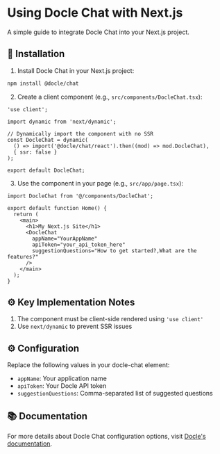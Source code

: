 # Using Docle Chat with Next.js

A simple guide to integrate Docle Chat into your Next.js project.

## 🚀 Installation

1. Install Docle Chat in your Next.js project:

```sh
npm install @docle/chat
```

2. Create a client component (e.g., `src/components/DocleChat.tsx`):

```tsx:src/components/DocleChat.tsx
'use client';

import dynamic from 'next/dynamic';

// Dynamically import the component with no SSR
const DocleChat = dynamic(
  () => import('@docle/chat/react').then((mod) => mod.DocleChat),
  { ssr: false }
);

export default DocleChat;
```

3. Use the component in your page (e.g., `src/app/page.tsx`):

```tsx:src/app/page.tsx
import DocleChat from '@/components/DocleChat';

export default function Home() {
  return (
    <main>
      <h1>My Next.js Site</h1>
      <DocleChat
        appName="YourAppName"
        apiToken="your_api_token_here"
        suggestionQuestions="How to get started?,What are the features?"
      />
    </main>
  );
}
```

## ⚙️ Key Implementation Notes

1. The component must be client-side rendered using `'use client'`
2. Use `next/dynamic` to prevent SSR issues

## ⚙️ Configuration

Replace the following values in your docle-chat element:
- `appName`: Your application name
- `apiToken`: Your Docle API token
- `suggestionQuestions`: Comma-separated list of suggested questions

## 📚 Documentation

For more details about Docle Chat configuration options, visit [Docle's documentation](https://docle.co).